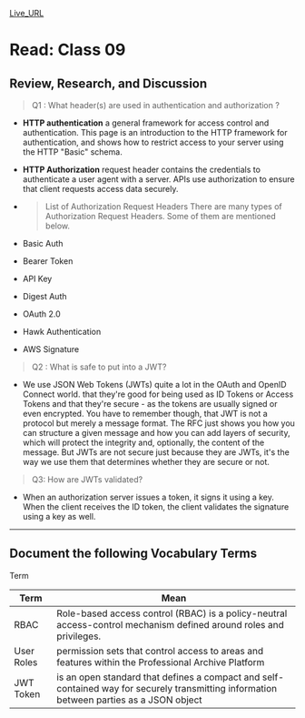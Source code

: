 [Live_URL](https://mujahedyousef.github.io/advanced-js-reading-notes.-/day_7/class_8.html)

# Read: Class 09

## Review, Research, and Discussion

> Q1 : What header(s) are used in authentication and authorization ?

* **HTTP authentication**
 a general framework for access control and authentication. This page is an introduction to the HTTP framework for authentication, and shows how to restrict access to your server using the HTTP "Basic" schema.

* **HTTP Authorization** request header contains the credentials to authenticate a user agent with a server.
APIs use authorization to ensure that client requests access data securely.

* >List of Authorization Request Headers
There are many types of Authorization Request Headers. Some of them are mentioned below.

* Basic Auth
* Bearer Token
* API Key
* Digest Auth
* OAuth 2.0
* Hawk Authentication
* AWS Signature

> Q2 : What is safe to put into a JWT?

* We use JSON Web Tokens (JWTs) quite a lot in the OAuth and OpenID Connect world.  that they're good for being used as ID Tokens or Access Tokens and that they're secure - as the tokens are usually signed or even encrypted. You have to remember though, that JWT is not a protocol but merely a message format. The RFC just shows you how you can structure a given message and how you can add layers of security, which will protect the integrity and, optionally, the content of the message. But JWTs are not secure just because they are JWTs, it's the way we use them that determines whether they are secure or not.

> Q3: How are JWTs validated?

* When an authorization server issues a token, it signs it using a key. When the client receives the ID token, the client validates the signature using a key as well.

----

## Document the following Vocabulary Terms

Term

|  Term  |   Mean |
|--- |--- |
|   RBAC | Role-based access control (RBAC) is a policy-neutral access-control mechanism defined around roles and privileges.  |
|  User Roles  | permission sets that control access to areas and features within the Professional Archive Platform |
|  JWT Token  | is an open standard that defines a compact and self-contained way for securely transmitting information between parties as a JSON object  |
